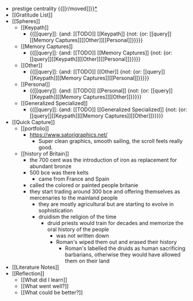 - prestige centrality {{[[r/moved]]}}[*](((1xBvoXNYf)))
- [[Gratitude List]] 
- [[Spheres]] 
    - [[Keypath]]
        - {{[[query]]: {and: [[TODO]] [[Keypath]] {not: {or: [[query]][[Memory Captures]][[Other]][[Personal]]}}}}}
    - [[Memory Captures]]
        - {{[[query]]: {and: [[TODO]] [[Memory Captures]] {not: {or: [[query]][[Keypath]][[Other]][[Personal]]}}}}}
    - [[Other]]
        - {{[[query]]: {and: [[TODO]] [[Other]] {not: {or: [[query]][[Keypath]][[Memory Captures]][[Personal]]}}}}}
    - [[Personal]]
        - {{[[query]]: {and: [[TODO]] [[Personal]] {not: {or: [[query]][[Keypath]][[Memory Captures]][[Other]]}}}}}
    - [[Generalized Specialized]]
        - {{[[query]]: {and: [[TODO]] [[Generalized Specialized]] {not: {or: [[query]][[Keypath]][[Memory Captures]][[Other]]}}}}}
- [[Quick Capture]]
    - [[portfolio]]
        - https://www.satorigraphics.net/
            - Super clean graphics, smooth sailing, the scroll feels really good.
    - [[history of Britain]]
        - the 700 cent was the introduction of iron as replacement for abundant bronze
        - 500 bce was there kelts
            - came from France and Spain
        - called the colored or painted people britanie 
        - they start trading around 300 bce and offering themselves as mercenaries to the mainland people 
            - they are mostly agricultural but are starting to evolve in sophistication
            - druidism the religion of the time
                - druid priests would train for decades and memorize the oral history of the people
                    - was not written down
                    - Roman's wiped them out and erased their history
                        - Roman's labelled the druids as human sacrificing barbarians, otherwise they would have allowed them on their land
- [[Literature Notes]]
- [[Reflection]]
    - [[What did I learn]]
    - [[What went well?]]
    - [[What could be better?]]
